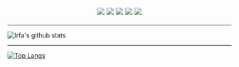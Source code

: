 <div style="text-align:center"><h2><img src="https://user-images.githubusercontent.com/49023326/98449328-3f290b00-2165-11eb-8343-361e8bfdea14.gif"/> <img src="https://user-images.githubusercontent.com/49023326/98449328-3f290b00-2165-11eb-8343-361e8bfdea14.gif"/> <img src="https://user-images.githubusercontent.com/49023326/98449328-3f290b00-2165-11eb-8343-361e8bfdea14.gif"/> <img src="https://user-images.githubusercontent.com/49023326/98449328-3f290b00-2165-11eb-8343-361e8bfdea14.gif"/> <img src="https://user-images.githubusercontent.com/49023326/98449328-3f290b00-2165-11eb-8343-361e8bfdea14.gif"/> </h2></div>

* * *
<p align="center">
  
![Irfa's github stats](https://github-readme-stats.vercel.app/api?username=irfaardy&show_icons=true&bg_color=30,159957,155799&title_color=fff&text_color=fff&count_private=true)

  </p>


* * *
<p align="center">
  
[![Top Langs](https://github-readme-stats.vercel.app/api/top-langs/?username=irfaardy&show_icons=true)](https://github.com/irfaardy)
  
  </p>

